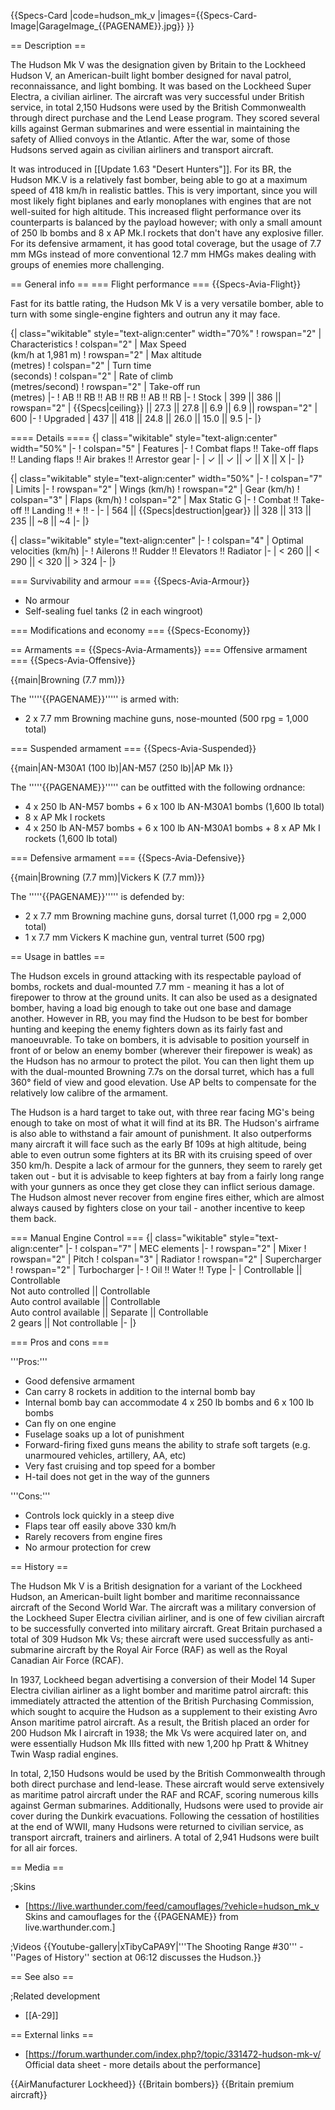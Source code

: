 {{Specs-Card
|code=hudson_mk_v
|images={{Specs-Card-Image|GarageImage_{{PAGENAME}}.jpg}}
}}

== Description ==
<!-- ''In the description, the first part should be about the history of and the creation and combat usage of the aircraft, as well as its key features. In the second part, tell the reader about the aircraft in the game. Insert a screenshot of the vehicle, so that if the novice player does not remember the vehicle by name, he will immediately understand what kind of vehicle the article is talking about.'' -->
The Hudson Mk V was the designation given by Britain to the Lockheed Hudson V, an American-built light bomber designed for naval patrol, reconnaissance, and light bombing. It was based on the Lockheed Super Electra, a civilian airliner. The aircraft was very successful under British service, in total 2,150 Hudsons were used by the British Commonwealth through direct purchase and the Lend Lease program. They scored several kills against German submarines and were essential in maintaining the safety of Allied convoys in the Atlantic. After the war, some of those Hudsons served again as civilian airliners and transport aircraft.

It was introduced in [[Update 1.63 "Desert Hunters"]]. For its BR, the Hudson MK.V is a relatively fast bomber, being able to go at a maximum speed of 418 km/h in realistic battles. This is very important, since you will most likely fight biplanes and early monoplanes with engines that are not well-suited for high altitude. This increased flight performance over its counterparts is balanced by the payload however; with only a small amount of 250 lb bombs and 8 x AP Mk.I rockets that don't have any explosive filler. For its defensive armament, it has good total coverage, but the usage of 7.7 mm MGs instead of more conventional 12.7 mm HMGs makes dealing with groups of enemies more challenging.

== General info ==
=== Flight performance ===
{{Specs-Avia-Flight}}
<!-- ''Describe how the aircraft behaves in the air. Speed, manoeuvrability, acceleration and allowable loads - these are the most important characteristics of the vehicle.'' -->
Fast for its battle rating, the Hudson Mk V is a very versatile bomber, able to turn with some single-engine fighters and outrun any it may face.

{| class="wikitable" style="text-align:center" width="70%"
! rowspan="2" | Characteristics
! colspan="2" | Max Speed<br>(km/h at 1,981 m)
! rowspan="2" | Max altitude<br>(metres)
! colspan="2" | Turn time<br>(seconds)
! colspan="2" | Rate of climb<br>(metres/second)
! rowspan="2" | Take-off run<br>(metres)
|-
! AB !! RB !! AB !! RB !! AB !! RB
|-
! Stock
| 399 || 386 || rowspan="2" | {{Specs|ceiling}} || 27.3 || 27.8 || 6.9 || 6.9 || rowspan="2" | 600
|-
! Upgraded
| 437 || 418 || 24.8 || 26.0 || 15.0 || 9.5
|-
|}

==== Details ====
{| class="wikitable" style="text-align:center" width="50%"
|-
! colspan="5" | Features
|-
! Combat flaps !! Take-off flaps !! Landing flaps !! Air brakes !! Arrestor gear
|-
| ✓ || ✓ || ✓ || X || X     <!-- ✓ -->
|-
|}

{| class="wikitable" style="text-align:center" width="50%"
|-
! colspan="7" | Limits
|-
! rowspan="2" | Wings (km/h)
! rowspan="2" | Gear (km/h)
! colspan="3" | Flaps (km/h)
! colspan="2" | Max Static G
|-
! Combat !! Take-off !! Landing !! + !! -
|-
| 564 <!-- {{Specs|destruction|body}} --> || {{Specs|destruction|gear}} || 328 || 313 || 235 || ~8 || ~4
|-
|}

{| class="wikitable" style="text-align:center"
|-
! colspan="4" | Optimal velocities (km/h)
|-
! Ailerons !! Rudder !! Elevators !! Radiator
|-
| < 260 || < 290 || < 320 || > 324
|-
|}

=== Survivability and armour ===
{{Specs-Avia-Armour}}
<!-- ''Examine the survivability of the aircraft. Note how vulnerable the structure is and how secure the pilot is, whether the fuel tanks are armoured, etc. Describe the armour, if there is any, and also mention the vulnerability of other critical aircraft systems.'' -->

* No armour
* Self-sealing fuel tanks (2 in each wingroot)

=== Modifications and economy ===
{{Specs-Economy}}

== Armaments ==
{{Specs-Avia-Armaments}}
=== Offensive armament ===
{{Specs-Avia-Offensive}}
<!-- ''Describe the offensive armament of the aircraft, if any. Describe how effective the cannons and machine guns are in a battle, and also what belts or drums are better to use. If there is no offensive weaponry, delete this subsection.'' -->
{{main|Browning (7.7 mm)}}

The '''''{{PAGENAME}}''''' is armed with:

* 2 x 7.7 mm Browning machine guns, nose-mounted (500 rpg = 1,000 total)

=== Suspended armament ===
{{Specs-Avia-Suspended}}
<!-- ''Describe the aircraft's suspended armament: additional cannons under the wings, bombs, rockets and torpedoes. This section is especially important for bombers and attackers. If there is no suspended weaponry remove this subsection.'' -->
{{main|AN-M30A1 (100 lb)|AN-M57 (250 lb)|AP Mk I}}

The '''''{{PAGENAME}}''''' can be outfitted with the following ordnance:

* 4 x 250 lb AN-M57 bombs + 6 x 100 lb AN-M30A1 bombs (1,600 lb total)
* 8 x AP Mk I rockets
* 4 x 250 lb AN-M57 bombs + 6 x 100 lb AN-M30A1 bombs + 8 x AP Mk I rockets (1,600 lb total)

=== Defensive armament ===
{{Specs-Avia-Defensive}}
<!-- ''Defensive armament with turret machine guns or cannons, crewed by gunners. Examine the number of gunners and what belts or drums are better to use. If defensive weaponry is not available, remove this subsection.'' -->
{{main|Browning (7.7 mm)|Vickers K (7.7 mm)}}

The '''''{{PAGENAME}}''''' is defended by:

* 2 x 7.7 mm Browning machine guns, dorsal turret (1,000 rpg = 2,000 total)
* 1 x 7.7 mm Vickers K machine gun, ventral turret (500 rpg)

== Usage in battles ==
<!-- ''Describe the tactics of playing in the aircraft, the features of using aircraft in a team and advice on tactics. Refrain from creating a "guide" - do not impose a single point of view, but instead, give the reader food for thought. Examine the most dangerous enemies and give recommendations on fighting them. If necessary, note the specifics of the game in different modes (AB, RB, SB).'' -->

The Hudson excels in ground attacking with its respectable payload of bombs, rockets and dual-mounted 7.7 mm - meaning it has a lot of firepower to throw at the ground units. It can also be used as a designated bomber, having a load big enough to take out one base and damage another. However in RB, you may find the Hudson to be best for bomber hunting and keeping the enemy fighters down as its fairly fast and manoeuvrable. To take on bombers, it is advisable to position yourself in front of or below an enemy bomber (wherever their firepower is weak) as the Hudson has no armour to protect the pilot. You can then light them up with the dual-mounted Browning 7.7s on the dorsal turret, which has a full 360° field of view and good elevation. Use AP belts to compensate for the relatively low calibre of the armament.

The Hudson is a hard target to take out, with three rear facing MG's being enough to take on most of what it will find at its BR. The Hudson's airframe is also able to withstand a fair amount of punishment. It also outperforms many aircraft it will face such as the early Bf 109s at high altitude, being able to even outrun some fighters at its BR with its cruising speed of over 350 km/h. Despite a lack of armour for the gunners, they seem to rarely get taken out - but it is advisable to keep fighters at bay from a fairly long range with your gunners as once they get close they can inflict serious damage. The Hudson almost never recover from engine fires either, which are almost always caused by fighters close on your tail - another incentive to keep them back.

=== Manual Engine Control ===
{| class="wikitable" style="text-align:center"
|-
! colspan="7" | MEC elements
|-
! rowspan="2" | Mixer
! rowspan="2" | Pitch
! colspan="3" | Radiator
! rowspan="2" | Supercharger
! rowspan="2" | Turbocharger
|-
! Oil !! Water !! Type
|-
| Controllable || Controllable<br>Not auto controlled || Controllable<br>Auto control available || Controllable<br>Auto control available || Separate || Controllable<br>2 gears || Not controllable
|-
|}

=== Pros and cons ===
<!-- ''Summarise and briefly evaluate the vehicle in terms of its characteristics and combat effectiveness. Mark its pros and cons in the bulleted list. Try not to use more than 6 points for each of the characteristics. Avoid using categorical definitions such as "bad", "good" and the like - use substitutions with softer forms such as "inadequate" and "effective".'' -->

'''Pros:'''

* Good defensive armament
* Can carry 8 rockets in addition to the internal bomb bay
* Internal bomb bay can accommodate 4 x 250 lb bombs and 6 x 100 lb bombs
* Can fly on one engine
* Fuselage soaks up a lot of punishment
* Forward-firing fixed guns means the ability to strafe soft targets (e.g. unarmoured vehicles, artillery, AA, etc)
* Very fast cruising and top speed for a bomber
* H-tail does not get in the way of the gunners

'''Cons:'''

* Controls lock quickly in a steep dive
* Flaps tear off easily above 330 km/h
* Rarely recovers from engine fires
* No armour protection for crew

== History ==
<!-- ''Describe the history of the creation and combat usage of the aircraft in more detail than in the introduction. If the historical reference turns out to be too long, take it to a separate article, taking a link to the article about the vehicle and adding a block "/History" (example: <nowiki>https://wiki.warthunder.com/(Vehicle-name)/History</nowiki>) and add a link to it here using the <code>main</code> template. Be sure to reference text and sources by using <code><nowiki><ref></ref></nowiki></code>, as well as adding them at the end of the article with <code><nowiki><references /></nowiki></code>. This section may also include the vehicle's dev blog entry (if applicable) and the in-game encyclopedia description (under <code><nowiki>=== In-game description ===</nowiki></code>, also if applicable).'' -->
The Hudson Mk V is a British designation for a variant of the Lockheed Hudson, an American-built light bomber and maritime reconnaissance aircraft of the Second World War. The aircraft was a military conversion of the Lockheed Super Electra civilian airliner, and is one of few civilian aircraft to be successfully converted into military aircraft. Great Britain purchased a total of 309 Hudson Mk Vs; these aircraft were used successfully as anti-submarine aircraft by the Royal Air Force (RAF) as well as the Royal Canadian Air Force (RCAF).

In 1937, Lockheed began advertising a conversion of their Model 14 Super Electra civilian airliner as a light bomber and maritime patrol aircraft: this immediately attracted the attention of the British Purchasing Commission, which sought to acquire the Hudson as a supplement to their existing Avro Anson maritime patrol aircraft. As a result, the British placed an order for 200 Hudson Mk I aircraft in 1938; the Mk Vs were acquired later on, and were essentially Hudson Mk IIIs fitted with new 1,200 hp Pratt & Whitney Twin Wasp radial engines.

In total, 2,150 Hudsons would be used by the British Commonwealth through both direct purchase and lend-lease. These aircraft would serve extensively as maritime patrol aircraft under the RAF and RCAF, scoring numerous kills against German submarines. Additionally, Hudsons were used to provide air cover during the Dunkirk evacuations. Following the cessation of hostilities at the end of WWII, many Hudsons were returned to civilian service, as transport aircraft, trainers and airliners. A total of 2,941 Hudsons were built for all air forces.

== Media ==
<!-- ''Excellent additions to the article would be video guides, screenshots from the game, and photos.'' -->

;Skins

* [https://live.warthunder.com/feed/camouflages/?vehicle=hudson_mk_v Skins and camouflages for the {{PAGENAME}} from live.warthunder.com.]

;Videos
{{Youtube-gallery|xTibyCaPA9Y|'''The Shooting Range #30''' - ''Pages of History'' section at 06:12 discusses the Hudson.}}

== See also ==
<!-- ''Links to the articles on the War Thunder Wiki that you think will be useful for the reader, for example:''
* ''reference to the series of the aircraft;''
* ''links to approximate analogues of other nations and research trees.'' -->

;Related development

* [[A-29]]

== External links ==
<!--''Paste links to sources and external resources, such as:''
* ''topic on the official game forum;''
* ''other literature.''-->

* [https://forum.warthunder.com/index.php?/topic/331472-hudson-mk-v/ Official data sheet - more details about the performance]

{{AirManufacturer Lockheed}}
{{Britain bombers}}
{{Britain premium aircraft}}